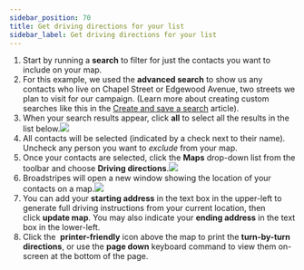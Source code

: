 ```yaml
---
sidebar_position: 70
title: Get driving directions for your list
sidebar_label: Get driving directions for your list
---
```


1. Start by running a **search** to filter for just the contacts you want to include on your map.
2. For this example, we used the **advanced search** to show us any contacts who live on Chapel Street or Edgewood Avenue, two streets we plan to visit for our campaign. (Learn more about creating custom searches like this in the [Create and save a search](https://help.broadstripes.com/help-articles/using-broadstripes/customize/create-and-save-a-search/) article).
3. When your search results appear, click **all** to select all the results in the list below.![](/img/getting-started/0406a4b-DrivDirSelectAll.png)
4. All contacts will be selected (indicated by a check next to their name). Uncheck any person you want to _exclude_ from your map.
5. Once your contacts are selected, click the **Maps** drop-down list from the toolbar and choose **Driving directions**.![](/img/getting-started/50d0ce4-DrivDirSelectMap.png)
6. Broadstripes will open a new window showing the location of your contacts on a map.![](/img/getting-started/febebef-MapViewStartAddress.png)
7. You can add your **starting address** in the text box in the upper-left to generate full driving instructions from your current location, then click **update map**. You may also indicate your **ending address** in the text box in the lower-left.
8. Click the  **printer-friendly** icon above the map to print the **turn-by-turn directions**, or use the **page down** keyboard command to view them on-screen at the bottom of the page.